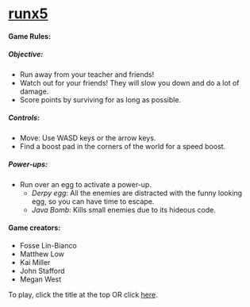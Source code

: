 <h1><a href="https://jstaffo3.github.io/runx5/">runx5</a> </h1>
<h4>Game Rules:</h4>

<h5>Objective: </h5>
<ul>
  <li>Run away from your teacher and friends!</li>
  <li>Watch out for your friends! They will slow you down and do a lot of damage.</li>
   <li>Score points by surviving for as long as possible.</li>
</ul>

<h5>Controls:</h5>
<ul>
  <li>Move: Use WASD keys or the arrow keys.</li>
  <li>Find a boost pad in the corners of the world for a speed boost.</li>
</ul>
 <h5>Power-ups:</h5> 
<ul>
  <li>Run over an egg to activate a power-up.
  <ul>
    <li><i>Derpy egg</i>: All the enemies are distracted with the funny looking egg, so you can have time to escape.</li>
    <li><i>Java Bomb</i>: Kills small enemies due to  its hideous code.</li> 
  </ul>
</ul>  
<h4>Game creators:</h4>
<ul>
  <li>Fosse Lin-Bianco</li>
  <li>Matthew Low</li>
  <li>Kai Miller</li>
  <li>John Stafford</li>
  <li>Megan West</li>
</ul>

<p>To play, click the title at the top OR click <a href="https://jstaffo3.github.io/runx5/">here</a>.</p>
